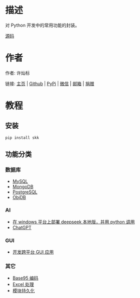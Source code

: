 # 描述

对 Python 开发中的常用功能的封装。

[源码](https://github.com/lcctoor/skk)

# 作者

作者: 许灿标

链接: [主页](https://lcctoor.com) \| [Github](https://github.com/lcctoor) \| [PyPi](https://pypi.org/user/lcctoor) \| [微信](https://lcctoor.com/cdn/WeChatQRC.jpg) \| [邮箱](mailto:lcctoor@outlook.com) \| [捐赠](https://lcctoor.com/cdn/DonationQRC-0rmb.jpg)

# 教程

## 安装

```
pip install skk
```

## 功能分类

### 数据库

* [MySQL](https://github.com/lcctoor/skk/tree/main/skk/mysql#readme)
* [MongoDB](https://github.com/lcctoor/skk/tree/main/skk/mongo#readme)
* [PostgreSQL](https://github.com/lcctoor/skk/tree/main/skk/postgre#readme)
* [ObjDB](https://github.com/lcctoor/skk/tree/main/skk/objdb#readme)

### AI

* [在 windows 平台上部署 deepseek 本地版，并用 python 调用](https://github.com/lcctoor/skk/tree/main/skk/ollama2#readme)
* [ChatGPT](https://github.com/lcctoor/skk/tree/main/skk/openai2#readme)

### GUI

* [开发跨平台 GUI 应用](https://github.com/lcctoor/skk/tree/main/skk/miumapp#readme)

### 其它

* [Base95 编码](https://github.com/lcctoor/skk/tree/main/skk/base95#readme)
* [Excel 处理](https://github.com/lcctoor/skk/tree/main/skk/excel#readme)
* [模块持久化](https://github.com/lcctoor/skk/tree/main/skk/moduledb#readme)
